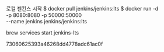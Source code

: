 로컬 젠킨스 시작
$ docker pull jenkins/jenkins:lts
$ docker run -d \
    -p 8080:8080 -p 50000:50000 \
    --name jenkins jenkins/jenkins:lts

brew services start jenkins-lts


73060625393a46268dd4778adc61ac0f
